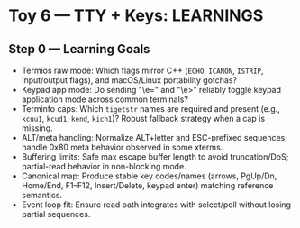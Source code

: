 # Toy 6 — TTY + Keys: LEARNINGS

## Step 0 — Learning Goals
- Termios raw mode: Which flags mirror C++ (`ECHO`, `ICANON`, `ISTRIP`, input/output flags), and macOS/Linux portability gotchas?
- Keypad app mode: Do sending "\e=" and "\e>" reliably toggle keypad application mode across common terminals?
- Terminfo caps: Which `tigetstr` names are required and present (e.g., `kcuu1`, `kcud1`, `kend`, `kich1`)? Robust fallback strategy when a cap is missing.
- ALT/meta handling: Normalize ALT+letter and ESC-prefixed sequences; handle 0x80 meta behavior observed in some xterms.
- Buffering limits: Safe max escape buffer length to avoid truncation/DoS; partial-read behavior in non-blocking mode.
- Canonical map: Produce stable key codes/names (arrows, PgUp/Dn, Home/End, F1–F12, Insert/Delete, keypad enter) matching reference semantics.
- Event loop fit: Ensure read path integrates with select/poll without losing partial sequences.

